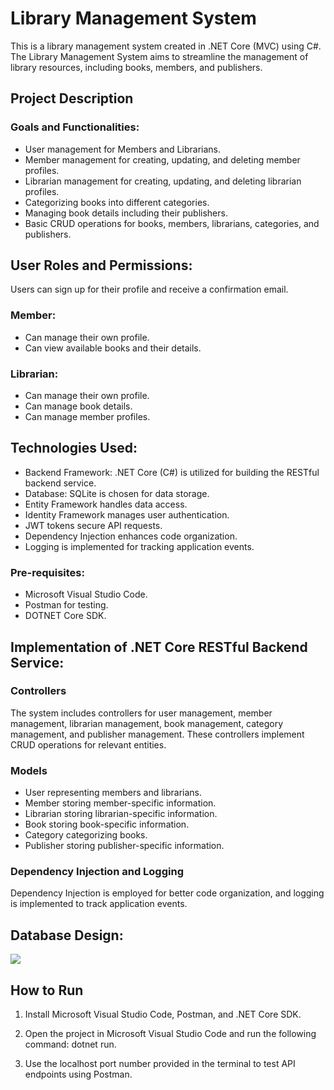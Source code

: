 # Library Management System

This is a library management system created in .NET Core (MVC) using C#. The Library Management System aims to streamline the management of library resources, including books, members, and publishers.

## Project Description

### Goals and Functionalities:

* User management for Members and Librarians.
* Member management for creating, updating, and deleting member profiles.
* Librarian management for creating, updating, and deleting librarian profiles.
* Categorizing books into different categories.
* Managing book details including their publishers.
* Basic CRUD operations for books, members, librarians, categories, and publishers.

## User Roles and Permissions:
Users can sign up for their profile and receive a confirmation email.

### Member:
* Can manage their own profile.
* Can view available books and their details.

### Librarian:
* Can manage their own profile.
* Can manage book details.
* Can manage member profiles.

## Technologies Used:

* Backend Framework: .NET Core (C#) is utilized for building the RESTful backend service.
* Database: SQLite is chosen for data storage.
* Entity Framework handles data access.
* Identity Framework manages user authentication.
* JWT tokens secure API requests.
* Dependency Injection enhances code organization.
* Logging is implemented for tracking application events.


### Pre-requisites:
* Microsoft Visual Studio Code.
* Postman for testing.
* DOTNET Core SDK.

## Implementation of .NET Core RESTful Backend Service:

### Controllers
The system includes controllers for user management, member management, librarian management, book management, category management, and publisher management. These controllers implement CRUD operations for relevant entities.

### Models
* User representing members and librarians.
* Member storing member-specific information.
* Librarian storing librarian-specific information.
* Book storing book-specific information.
* Category categorizing books.
* Publisher storing publisher-specific information.

### Dependency Injection and Logging
Dependency Injection is employed for better code organization, and logging is implemented to track application events.

## Database Design: 
<img src="https://github.com/...png"/>

## How to Run
1. Install Microsoft Visual Studio Code, Postman, and .NET Core SDK.

2. Open the project in Microsoft Visual Studio Code and run the following command: dotnet run.

3. Use the localhost port number provided in the terminal to test API endpoints using Postman.